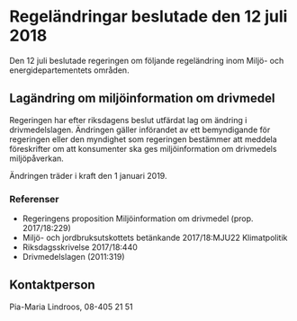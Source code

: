# Regeländringar beslutade den 12 juli 2018

Den 12 juli beslutade regeringen om följande regeländring inom Miljö- och energidepartementets områden.

## Lagändring om miljöinformation om drivmedel

Regeringen har efter riksdagens beslut utfärdat lag om ändring i drivmedelslagen. Ändringen gäller införandet av ett bemyndigande för regeringen eller den myndighet som regeringen bestämmer att meddela föreskrifter om att konsumenter ska ges miljöinformation om drivmedels miljöpåverkan.

Ändringen träder i kraft den 1 januari 2019.

### Referenser

* Regeringens proposition Miljöinformation om drivmedel (prop. 2017/18:229)
* Miljö- och jordbruksutskottets betänkande 2017/18:MJU22 Klimatpolitik
* Riksdagsskrivelse 2017/18:440
* Drivmedelslagen (2011:319)

## Kontaktperson

Pia-Maria Lindroos, 08-405 21 51

